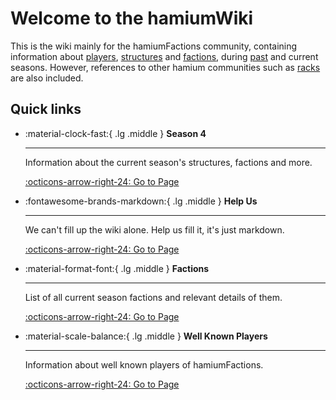 # Welcome to the hamiumWiki

This is the wiki mainly for the hamiumFactions community, containing information about [players](staff/unium.md), [structures](structures/spawn_s4.md) and [factions](factions/cia.md), during [past](seasons/s1.md) and current seasons. However, references to other hamium communities such as [racks](extra/racks.md) are also included.

## Quick links
<div class="grid cards" markdown>

-   :material-clock-fast:{ .lg .middle } __Season 4__

    ---

    Information about the current season's structures, factions and more.

    [:octicons-arrow-right-24: Go to Page](seasons/s4.md)

-   :fontawesome-brands-markdown:{ .lg .middle } __Help Us__

    ---

    We can't fill up the wiki alone. Help us fill it, it's just markdown.

    [:octicons-arrow-right-24: Go to Page](help.md)

-   :material-format-font:{ .lg .middle } __Factions__

    ---

    List of all current season factions and relevant details of them.

    [:octicons-arrow-right-24: Go to Page](#)

-   :material-scale-balance:{ .lg .middle } __Well Known Players__

    ---

    Information about well known players of hamiumFactions.

    [:octicons-arrow-right-24: Go to Page](#)
</div>

